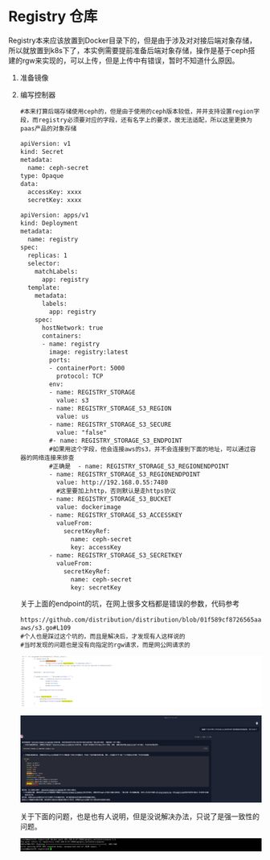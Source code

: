 # Registry 仓库

Registry本来应该放置到Docker目录下的，但是由于涉及对对接后端对象存储，所以就放置到k8s下了，本实例需要提前准备后端对象存储，操作是基于ceph搭建的rgw来实现的，可以上传，但是上传中有错误，暂时不知道什么原因。

1. 准备镜像

2. 编写控制器

   ```
   #本来打算后端存储使用ceph的，但是由于使用的ceph版本较低，并并支持设置region字段，而registry必须要对应的字段，还有名字上的要求，故无法适配，所以这里更换为paas产品的对象存储
   ```

   ```
   apiVersion: v1
   kind: Secret
   metadata:
     name: ceph-secret
   type: Opaque
   data:
     accessKey: xxxx
     secretKey: xxxx
   
   ```

   ```
   apiVersion: apps/v1
   kind: Deployment
   metadata:
     name: registry
   spec:
     replicas: 1
     selector:
       matchLabels:
         app: registry
     template:
       metadata:
         labels:
           app: registry
       spec:
         hostNetwork: true
         containers:
         - name: registry
           image: registry:latest
           ports:
           - containerPort: 5000
             protocol: TCP
           env:
           - name: REGISTRY_STORAGE
             value: s3
           - name: REGISTRY_STORAGE_S3_REGION
             value: us 
           - name: REGISTRY_STORAGE_S3_SECURE
             value: "false"
           #- name: REGISTRY_STORAGE_S3_ENDPOINT
           #如果用这个字段，他会连接aws的s3，并不会连接到下面的地址，可以通过容器的网络连接来排查
           #正确是  - name: REGISTRY_STORAGE_S3_REGIONENDPOINT
           - name: REGISTRY_STORAGE_S3_REGIONENDPOINT
             value: http://192.168.0.55:7480
             #这里要加上http，否则默认是走https协议
           - name: REGISTRY_STORAGE_S3_BUCKET
             value: dockerimage
           - name: REGISTRY_STORAGE_S3_ACCESSKEY
             valueFrom:
               secretKeyRef:
                 name: ceph-secret
                 key: accessKey
           - name: REGISTRY_STORAGE_S3_SECRETKEY
             valueFrom:
               secretKeyRef:
                 name: ceph-secret
                 key: secretKey
   ```
   
   关于上面的endpoint的坑，在网上很多文档都是错误的参数，代码参考
   
   ```
   https://github.com/distribution/distribution/blob/01f589cf8726565aa3c5c053be12873bafedbedc/registry/storage/driver/s3-aws/s3.go#L109
   #个人也是踩过这个坑的，而且是解决后，才发现有人这样说的
   #当时发现的问题也是没有向指定的rgw请求，而是网公网请求的
   ```
   
   ![image-20231214091004427](.Registry/image-20231214091004427.png)
   
   ![image-20231214091404079](.Registry/image-20231214091404079.png)
   
   
   
   关于下面的问题，也是也有人说明，但是没说解决办法，只说了是强一致性的问题。
   
   ![image-20231213150023961](.Registry/image-20231213150023961.png)



